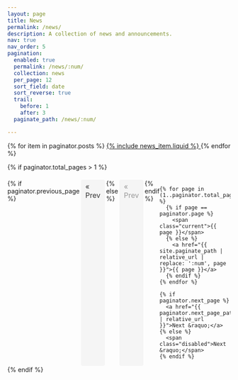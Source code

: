 ```yaml
---
layout: page
title: News
permalink: /news/
description: A collection of news and announcements.
nav: true
nav_order: 5
pagination:
  enabled: true
  permalink: /news/:num/
  collection: news
  per_page: 12
  sort_field: date
  sort_reverse: true
  trail:
    before: 1
    after: 3
  paginate_path: /news/:num/

---
```


<div class="news">
  <div class="grid">
    {% for item in paginator.posts %}
      <a href="{{ item.url | relative_url }}">
        {% include news_item.liquid %}
      </a>
    {% endfor %}
  </div>
</div>

<!-- Pagination links -->
{% if paginator.total_pages > 1 %}
  <div class="pagination-links">
    {% if paginator.previous_page %}
      <a href="{{ paginator.previous_page_path | relative_url }}">&laquo; Prev</a>
    {% else %}
      <span class="disabled">&laquo; Prev</span>
    {% endif %}

    {% for page in (1..paginator.total_pages) %}
      {% if page == paginator.page %}
        <span class="current">{{ page }}</span>
      {% else %}
        <a href="{{ site.paginate_path | relative_url | replace: ':num', page }}">{{ page }}</a>
      {% endif %}
    {% endfor %}

    {% if paginator.next_page %}
      <a href="{{ paginator.next_page_path | relative_url }}">Next &raquo;</a>
    {% else %}
      <span class="disabled">Next &raquo;</span>
    {% endif %}
  </div>
{% endif %}


<style>
.pagination-links {
  display: flex;
  justify-content: center;
  margin-top: 20px;
}

.pagination-links a,
.pagination-links span {
  padding: 5px 10px;
  margin: 0 3px;
  font-size: 16px;
  text-decoration: none;
  color: #333;
  background-color: #f5f5f5;
  border-radius: 4px;
}

.pagination-links a:hover {
  background-color: #e0e0e0;
}

.pagination-links .current-page {
  font-weight: bold;
  background-color: #333;
  color: #fff;
}

.pagination-links .disabled {
  color: #999;
  pointer-events: none;
}
</style>




<!-- ---
layout: page
title: News
permalink: /news/
description: A collection of news and announcements.
nav: true
nav_order: 5
pagination:
  enabled: true
  permalink: /news/:path/
  collection: news
  per_page: 8
  sort_field: date
  sort_reverse: true
  trail:
    before: 1 # The number of links before the current page
    after: 3  # The number of links after the current page

# News item does not write individual pages (the md files themselves do..) news_item writes the news page.
---

<div class="news">
  {% assign sorted_news = site.news | sort: "date" | reverse %}
  <div class="grid">
    {% for item in sorted_news %}
      {% include news_item.liquid %}
    {% endfor %}
  </div>
</div> 
   -->


